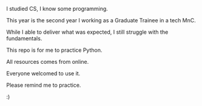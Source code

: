 I studied CS, I know some programming.

This year is the second year I working as a Graduate Trainee in a tech MnC.

While I able to deliver what was expected, I still struggle with the fundamentals.

This repo is for me to practice Python.

All resources comes from online.

Everyone welcomed to use it.

Please remind me to practice.

:)